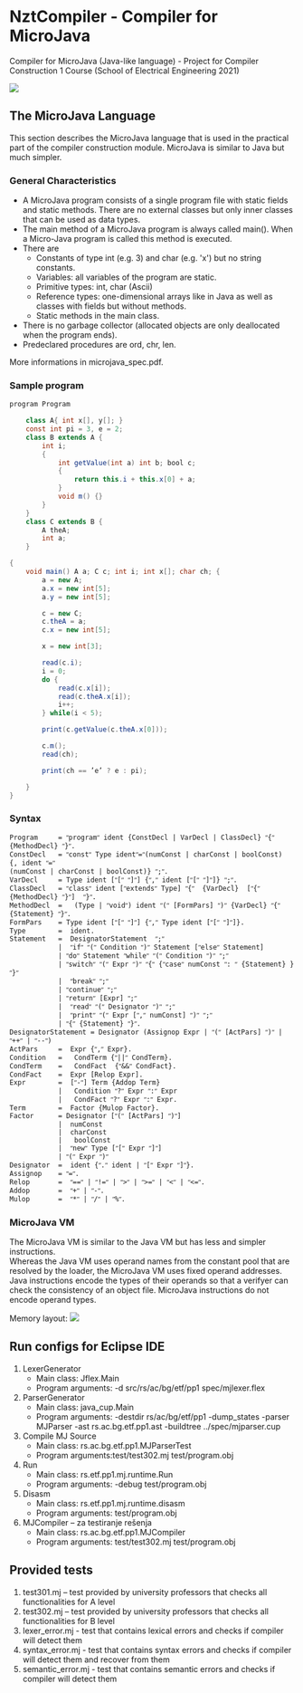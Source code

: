 # NztCompiler - Compiler for MicroJava

Compiler for MicroJava (Java-like language) - Project for Compiler Construction 1 Course (School of Electrical Engineering 2021)

![](../images/compilation.png)

## The MicroJava Language 

This section describes the MicroJava language that is used in the practical part of the 
compiler construction module. MicroJava is similar to Java but much simpler.

### General Characteristics

* A MicroJava program consists of a single program file with static fields and static 
methods. There are no external classes but only inner classes that can be used as data types. 
* The main method of a MicroJava program is always called main(). When a Micro-Java program is called this method is executed.
* There are 
    * Constants of type int (e.g. 3) and char (e.g. 'x') but no string constants. 
    * Variables: all variables of the program are static. 
    * Primitive types: int, char (Ascii) 
    * Reference types: one-dimensional arrays like in Java as well as classes with fields but without methods. 
    * Static methods in the main class. 
* There is no garbage collector (allocated objects are only deallocated when the program ends). 
* Predeclared procedures are ord, chr, len.

More informations in microjava_spec.pdf.

### Sample program

```java
program Program

    class A{ int x[], y[]; } 
    const int pi = 3, e = 2; 
    class B extends A { 
        int i; 
        { 
            int getValue(int a) int b; bool c;
            { 
                return this.i + this.x[0] + a; 
            } 
            void m() {} 
        } 
    } 
    class C extends B {
        A theA;
        int a;
    }

{
    void main() A a; C c; int i; int x[]; char ch; { 
        a = new A; 
        a.x = new int[5]; 
        a.y = new int[5]; 

        c = new C; 
        c.theA = a; 
        c.x = new int[5]; 

        x = new int[3]; 

        read(c.i); 
        i = 0; 
        do { 
            read(c.x[i]); 
            read(c.theA.x[i]);  
            i++; 
        } while(i < 5);

        print(c.getValue(c.theA.x[0])); 

        c.m(); 
        read(ch);

        print(ch == ’e’ ? e : pi);

    } 
}
```

### Syntax

```
Program     = ʺprogramʺ ident {ConstDecl | VarDecl | ClassDecl} ʺ{ʺ {MethodDecl} ʺ}ʺ.
ConstDecl   = ʺconstʺ Type identʺ=ʺ(numConst | charConst | boolConst) {, ident ʺ=ʺ 
(numConst | charConst | boolConst)} ʺ;ʺ. 
VarDecl     = Type ident [ʺ[ʺ ʺ]ʺ] {ʺ,ʺ ident [ʺ[ʺ ʺ]ʺ]} ʺ;ʺ. 
ClassDecl   = ʺclassʺ ident [ʺextendsʺ Type] ʺ{ʺ  {VarDecl}  [ʺ{ʺ {MethodDecl} ʺ}ʺ]  ʺ}ʺ. 
MethodDecl  =   (Type | ʺvoidʺ) ident ʺ(ʺ [FormPars] ʺ)ʺ {VarDecl} ʺ{ʺ {Statement} ʺ}ʺ. 
FormPars    = Type ident [ʺ[ʺ ʺ]ʺ] {ʺ,ʺ Type ident [ʺ[ʺ ʺ]ʺ]}. 
Type        =  ident. 
Statement   =  DesignatorStatement  ʺ;ʺ  
            |  ʺifʺ ʺ(ʺ Condition ʺ)ʺ Statement [ʺelseʺ Statement]  
            | ʺdoʺ Statement ʺwhileʺ ʺ(ʺ Condition ʺ)ʺ ʺ;ʺ 
            | ʺswitchʺ ʺ(ʺ Expr ʺ)ʺ ʺ{ʺ {ʺcaseʺ numConst ʺ: ʺ {Statement} } ʺ}ʺ 
            |  ʺbreakʺ ʺ;ʺ 
            | ʺcontinueʺ ʺ;ʺ 
            | ʺreturnʺ [Expr] ʺ;ʺ  
            |  ʺreadʺ ʺ(ʺ Designator ʺ)ʺ ʺ;ʺ  
            |  ʺprintʺ ʺ(ʺ Expr [ʺ,ʺ numConst] ʺ)ʺ ʺ;ʺ  
            | ʺ{ʺ {Statement} ʺ}ʺ. 
DesignatorStatement = Designator (Assignop Expr | ʺ(ʺ [ActPars] ʺ)ʺ | ʺ++ʺ | ʺ‐‐ʺ) 
ActPars     =  Expr {ʺ,ʺ Expr}. 
Condition   =   CondTerm {ʺ||ʺ CondTerm}. 
CondTerm    =   CondFact  {ʺ&&ʺ CondFact}. 
CondFact    =  Expr [Relop Expr]. 
Expr        =  [ʺ-ʺ] Term {Addop Term} 
            |   Condition ʺ?ʺ Expr ʺ:ʺ Expr                    
            |   CondFact ʺ?ʺ Expr ʺ:ʺ Expr.                   
Term        =  Factor {Mulop Factor}. 
Factor      = Designator [ʺ(ʺ [ActPars] ʺ)ʺ]  
            |  numConst  
            |  charConst     
            |   boolConst   
            |  ʺnewʺ Type [ʺ[ʺ Expr ʺ]ʺ] 
            | ʺ(ʺ Expr ʺ)ʺ 
Designator  =  ident {ʺ.ʺ ident | ʺ[ʺ Expr ʺ]ʺ}. 
Assignop    = ʺ=ʺ. 
Relop       =  ʺ==ʺ | ʺ!=ʺ | ʺ>ʺ | ʺ>=ʺ | ʺ<ʺ | ʺ<=ʺ. 
Addop       =  ʺ+ʺ | ʺ‐ʺ. 
Mulop       =  ʺ*ʺ | ʺ/ʺ | ʺ%ʺ.
```

### MicroJava VM

The MicroJava VM is similar to the Java VM but has less and simpler instructions.  
Whereas the Java VM uses operand names from the constant  pool that are resolved by the loader, the MicroJava VM uses fixed operand addresses.
Java instructions encode the types of their operands so that a verifyer can check the consistency of an object file. MicroJava instructions do not encode operand types.

Memory layout:
![](../images/memory_layout.png)


## Run configs for Eclipse IDE

1. LexerGenerator
    * Main class: Jflex.Main
    * Program arguments: -d src/rs/ac/bg/etf/pp1 spec/mjlexer.flex
2. ParserGenerator
    * Main class: java_cup.Main
    * Program arguments: -destdir rs/ac/bg/etf/pp1 -dump_states -parser MJParser -ast rs.ac.bg.etf.pp1.ast -buildtree ../spec/mjparser.cup
3. Compile MJ Source
    * Main class: rs.ac.bg.etf.pp1.MJParserTest
    * Program arguments:test/test302.mj test/program.obj
4. Run
    * Main class: rs.etf.pp1.mj.runtime.Run
    * Program arguments: -debug test/program.obj
5. Disasm
    * Main class: rs.etf.pp1.mj.runtime.disasm
    * Program arguments: test/program.obj
6. MJCompiler – za testiranje rešenja
    * Main class: rs.ac.bg.etf.pp1.MJCompiler
    * Program arguments: test/test302.mj test/program.obj

## Provided tests

1. test301.mj – test provided by university professors that checks all functionalities for A level
2. test302.mj – test provided by university professors that checks all functionalities for B level
3. lexer_error.mj - test that contains lexical errors and checks if compiler will detect them
4. syntax_error.mj - test that contains syntax errors and checks if compiler will detect them and recover from them
5. semantic_error.mj - test that contains semantic errors and checks if compiler will detect them
